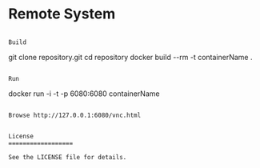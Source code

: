 Remote System
=========================


```

Build 
```
git clone repository.git
cd repository
docker build --rm -t containerName .

```

Run
```
docker run -i -t -p 6080:6080 containerName
```

Browse http://127.0.0.1:6080/vnc.html


License
==================

See the LICENSE file for details.
